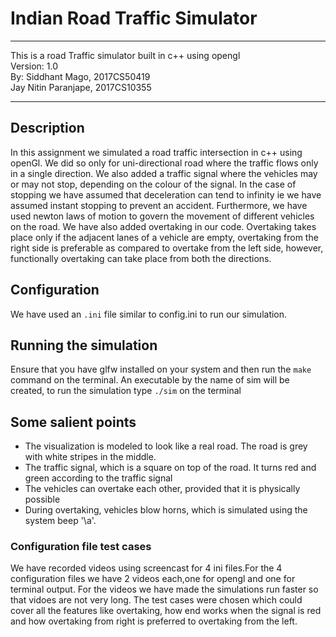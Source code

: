# Indian Road Traffic Simulator
********************************************************
This is a road Traffic simulator built in c++ using opengl  
Version: 1.0  
By: Siddhant Mago, 2017CS50419  
    Jay Nitin Paranjape, 2017CS10355
********************************************************
## Description
In this assignment we simulated a road traffic intersection
in c++ using openGl. We did so only for uni-directional road 
where the traffic flows only in a single direction. We also added 
a traffic signal where the vehicles may or may not stop, depending on the colour of the signal. In the case of stopping we have assumed that deceleration can tend to infinity ie we have assumed instant stopping to prevent an accident. Furthermore, we have used newton laws of motion to govern the movement of different vehicles on the road.
We have also added overtaking in our code. Overtaking takes place only if the adjacent lanes of a vehicle are empty, overtaking from the right side is preferable as compared to overtake from the left side, however, functionally overtaking can take place from both the directions. 

## Configuration
We have used an `.ini` file similar to config.ini to run our simulation.

## Running the simulation
Ensure that you have glfw installed on your system and then run the `make` command on the terminal. An executable by the name of sim will be created, to run the simulation type `./sim` on the terminal 

## Some salient points
 - The visualization is modeled to look like a real road. The road is grey with white stripes in the middle.
 - The traffic signal, which is a square on top of the road. It turns red and green according to the traffic signal
 - The vehicles can overtake each other, provided that it is physically possible
 - During overtaking, vehicles blow horns, which is simulated using the system beep '\a'.    

### Configuration file test cases
We have recorded videos using screencast for 4 ini files.For the 4 configuration files we have 2 videos each,one for opengl and one for terminal output. For the videos we have made the simulations run faster so that vidoes are not very long. The test cases were chosen which could cover all the features like overtaking, how end works when the signal is red and how overtaking from right is preferred to overtaking from the left.  
